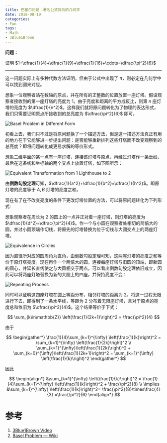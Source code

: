 ```yaml
---
title: 巴塞尔问题：著名公式背后的几何学
date: 2018-08-19
categories:
- Fun
tags:
- Math
- 3Blue1Brown
---
```


**问题：**

证明 $1+\dfrac{1}{4}+\dfrac{1}{9}+\dfrac{1}{16}+\cdots=\dfrac{\pi^2}{6}$

<!--more-->

---

这一问题实际上有多种代数方法证明，但由于公式中出现了 $\pi$，则必定在几何学中可以找到圆来对应。

想象一位观察者站在数轴的原点，并在所有的正整数的位置放置一座灯塔。假设观察者接收到的第一座灯塔的亮度为 $1$。由于亮度和距离的平方成反比，则第 $n$ 座灯塔的亮度为 $\dfrac{1}{n^2}$。这样我们就将原问题转化为了物理的表达形式，我们只需要证明原点所接收到的总亮度为 $\dfrac{\pi^2}{6}$ 即可。

![Basel Problem in Different Form](https://i.imgur.com/qXkRWEt.png)

初看上去，我们只不过是将原问题换了一个描述方法，但是这一描述方法真正有用的地方在于它能够进一步提出问题：是否能够重新排列这些灯塔而不改变观察到的总亮度？即将问题转化成更易求解的等价形式。

想象二维平面的某一点有一座灯塔，连接该灯塔与原点，再经过灯塔作一条垂线，最后在这条线和坐标轴的两个交点上放置灯塔，如下图所示：

![Equivalent Transformation from 1 Lighthouse to 2](https://i.imgur.com/XLbruPK.png)

由**倒数勾股定理**可知，$\dfrac{1}{a^2}+\dfrac{1}{b^2}=\dfrac{1}{h^2}$。即原灯塔的亮度等于 $A, B$ 灯塔的亮度之和。

现在有了在不改变亮度的条件下更改灯塔位置的方法，可以将原问题转化为下列形式:

想象观察者在周长为 $2$ 的圆上的一点并正对着一座灯塔，则灯塔的亮度为 $\dfrac{1}{d^2}=\dfrac{\pi^2}{4}$。作一个与小圆在观察者处相切的两倍大的圆，并过小圆顶端作切线，将原先的灯塔替换为位于切线与大圆交点上的两座灯塔。

![Equivalence in Circles](https://i.imgur.com/AykC1B2.png)

因为直径所对应的圆周角为直角，由倒数勾股定理可知，这两座灯塔的亮度之和等价于原灯塔亮度。现在再作一个两倍大的圆，连接每座灯塔与旧圆的顶端，即新圆的圆心，并延长直线使之与大圆相交于两点。可以看出倒数勾股定理依旧成立，因此可以将两座灯塔替换为新的大圆上的四座，并保持亮度不变：

![Repeating Process](https://i.imgur.com/UnMv08O.png)

同时可以证明这四座灯塔在圆上等距分布，相邻灯塔的距离为 $2$。将这一过程无限进行下去，即得到了一条水平线，等距为 $2$ 分布着无限座灯塔，且对于原点的亮度总和依旧为 $\dfrac{\pi^2}{4}$。这个结果等价于下式：

$$
\sum_{k\in\mathbb{Z}} \left(\frac{1}{2k+1}\right)^2 = \frac{\pi^2}{4}
$$

由于

$$
\begin{gather*}
\frac{1}{4}\sum_{k=1}^{\infty} \left(\frac{1}{k}\right)^2 = \sum_{k=1}^{\infty} \left(\frac{1}{2k}\right)^2 \\
\sum_{k=1}^{\infty}\left(\frac{1}{2k}\right)^2 + \sum_{k=0}^{\infty}\left(\frac{1}{2k+1}\right)^2 = \sum_{k=1}^{\infty} \left(\frac{1}{k}\right)^2
\end{gather*}
$$

因此

$$
\begin{align*}
&\sum_{k=1}^{\infty} \left(\frac{1}{k}\right)^2 = \frac{1}{4}\sum_{k=1}^{\infty} \left(\frac{1}{k}\right)^2 + \frac{\pi^2}{8} \\
\implies &\sum_{k=1}^{\infty} \left(\frac{1}{k}\right)^2= \frac{\pi^2}{8}\times\frac{4}{3} =\frac{\pi^2}{6}
\end{align*}
$$

# 参考

1. [3Blue1Brown Video](https://youtu.be/d-o3eB9sfls)
2. [Basel Problem — Wiki](https://en.wikipedia.org/wiki/Basel_problem)
